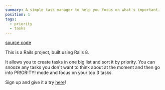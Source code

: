 ```yaml
---
summary: A simple task manager to help you focus on what's important.
position: 1
tags:
  - priority
  - tasks
---
```


[source code](https://github.com/daz-codes/priority-rails)

This is a Rails project, built using Rails 8.

It allows you to create tasks in one big list and sort it by priority. You can snooze any tasks you don't want to think about at the moment and then go into PR!OR!TY! mode and focus on your top 3 tasks.

Sign up and give it a try [here](https://priority-list.app)!
